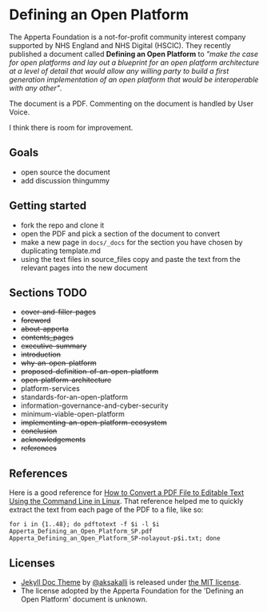 # Defining an Open Platform
The Apperta Foundation is a not-for-profit community interest company supported by NHS England and NHS Digital (HSCIC). They recently published a document called **Defining an Open Platform** to _"make the case for open platforms and lay out a blueprint for an open platform architecture at a level of detail that would allow any willing party to build a first generation implementation of an open platform that would be interoperable with any other"_.

The document is a PDF. Commenting on the document is handled by User Voice.

I think there is room for improvement.

## Goals
- open source the document
- add discussion thingummy

## Getting started
- fork the repo and clone it
- open the PDF and pick a section of the document to convert
- make a new page in `docs/_docs` for the section you have chosen by duplicating template.md
- using the text files in source_files copy and paste the text from the relevant pages into the new document

## Sections TODO
- ~~cover-and-filler-pages~~
- ~~foreword~~
- ~~about-apperta~~
- ~~contents_pages~~
- ~~executive-summary~~
- ~~introduction~~
- ~~why-an-open-platform~~
- ~~proposed-definition-of-an-open-platform~~
- ~~open-platform-architecture~~
- platform-services
- standards-for-an-open-platform
- information-governance-and-cyber-security
- minimum-viable-open-platform
- ~~implementing-an-open-platform-ecosystem~~
- ~~conclusion~~
- ~~acknowledgements~~
- ~~references~~

## References
Here is a good reference for [How to Convert a PDF File to Editable Text Using the Command Line in Linux](https://www.howtogeek.com/228531/how-to-convert-a-pdf-file-to-editable-text-using-the-command-line-in-linux/). That reference helped me to quickly extract the text from each page of the PDF to a file, like so:

`for i in {1..48}; do pdftotext -f $i -l $i Apperta_Defining_an_Open_Platform_SP.pdf Apperta_Defining_an_Open_Platform_SP-nolayout-p$i.txt; done`

## Licenses
- [Jekyll Doc Theme](https://aksakalli.github.io/jekyll-doc-theme/) by [@aksakalli](https://github.com/aksakalli) is released under [the MIT license](LICENSE).
- The license adopted by the Apperta Foundation for the 'Defining an Open Platform' document is unknown.
